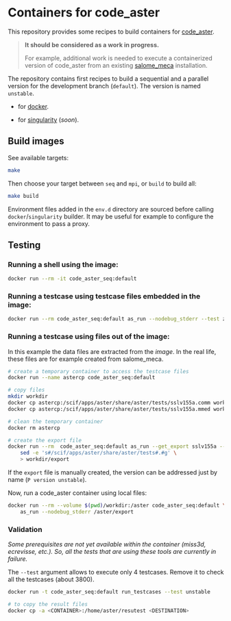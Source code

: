 # Containers for code_aster

This repository provides some recipes to build containers for
[code_aster](https://www.code-aster.org/).

> **It should be considered as a work in progress.**
>
> For example, additional work is needed to execute a containerized version of
  code_aster from an existing
  [salome_meca](https://www.code-aster.org/spip.php?article302)
  installation.


The repository contains first recipes to build a sequential and a parallel
version for the development branch (`default`).
The version is named `unstable`.

* for [docker](https://docs.docker.com/).

* for [singularity](https://www.sylabs.io/docs/) (*soon*).



## Build images

See available targets:

``` bash
make
```

Then choose your target between `seq` and `mpi`, or `build` to build all:

``` bash
make build
```

Environment files added in the `env.d` directory are sourced before calling
`docker`/`singularity` builder. It may be useful for example to configure the
environment to pass a proxy.


## Testing

### Running a shell using the image:

``` bash
docker run --rm -it code_aster_seq:default
```

### Running a testcase using testcase files embedded in the image:

``` bash
docker run --rm code_aster_seq:default as_run --nodebug_stderr --test zzzz100f
```

### Running a testcase using files out of the image:

In this example the data files are extracted from the *image*.
In the real life, these files are for example created from salome_meca.

``` bash
# create a temporary container to access the testcase files
docker run --name astercp code_aster_seq:default

# copy files
mkdir workdir
docker cp astercp:/scif/apps/aster/share/aster/tests/sslv155a.comm workdir/
docker cp astercp:/scif/apps/aster/share/aster/tests/sslv155a.mmed workdir/

# clean the temporary container
docker rm astercp

# create the export file
docker run --rm  code_aster_seq:default as_run --get_export sslv155a --nodebug_stderr | \
    sed -e 's#/scif/apps/aster/share/aster/tests#.#g' \
    > workdir/export
```

If the `export` file is manually created, the version can be addressed just
by name (`P version unstable`).

Now, run a code_aster container using local files:

``` bash
docker run --rm --volume $(pwd)/workdir:/aster code_aster_seq:default \
    as_run --nodebug_stderr /aster/export
```

### Validation

*Some prerequisites are not yet available within the container
(miss3d, ecrevisse, etc.). So, all the tests that are using these tools
are currently in failure.*

The `--test` argument allows to execute only 4 testcases.
Remove it to check all the testcases (about 3800).

``` bash
docker run -t code_aster_seq:default run_testcases --test unstable

# to copy the result files
docker cp -a <CONTAINER>:/home/aster/resutest <DESTINATION>
```
